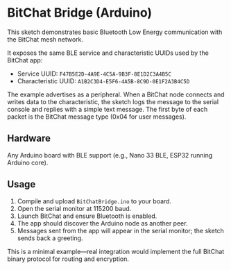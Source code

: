 # BitChat Bridge (Arduino)

This sketch demonstrates basic Bluetooth Low Energy communication with the BitChat mesh network.

It exposes the same BLE service and characteristic UUIDs used by the BitChat app:

- Service UUID: `F47B5E2D-4A9E-4C5A-9B3F-8E1D2C3A4B5C`
- Characteristic UUID: `A1B2C3D4-E5F6-4A5B-8C9D-0E1F2A3B4C5D`

The example advertises as a peripheral. When a BitChat node connects and writes data to the characteristic, the sketch logs the message to the serial console and replies with a simple text message. The first byte of each packet is the BitChat message type (0x04 for user messages).

## Hardware

Any Arduino board with BLE support (e.g., Nano 33 BLE, ESP32 running Arduino core).

## Usage

1. Compile and upload `BitChatBridge.ino` to your board.
2. Open the serial monitor at 115200 baud.
3. Launch BitChat and ensure Bluetooth is enabled.
4. The app should discover the Arduino node as another peer.
5. Messages sent from the app will appear in the serial monitor; the sketch sends back a greeting.

This is a minimal example—real integration would implement the full BitChat binary protocol for routing and encryption.
